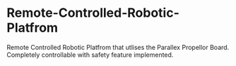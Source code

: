 # Remote-Controlled-Robotic-Platfrom
Remote Controlled Robotic Platfrom that utlises the Parallex Propellor Board. Completely controllable with safety feature implemented.
